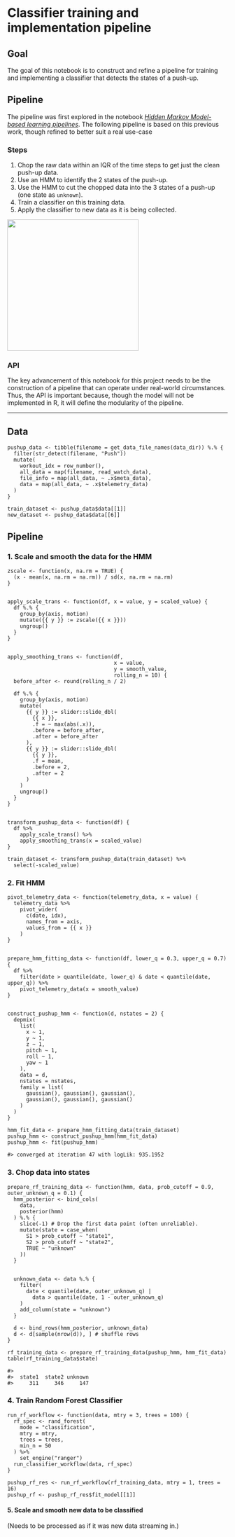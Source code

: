 Classifier training and implementation pipeline
================

Goal
----

The goal of this notebook is to construct and refine a pipeline for
training and implementing a classifier that detects the states of a
push-up.

Pipeline
--------

The pipeline was first explored in the notebook [*Hidden Markov
Model-based learning pipelines*](05_008_hmm_pipelines.md). The following
pipeline is based on this previous work, though refined to better suit a
real use-case

### Steps

1.  Chop the raw data within an IQR of the time steps to get just the
    clean push-up data.
2.  Use an HMM to identify the 2 states of the push-up.
3.  Use the HMM to cut the chopped data into the 3 states of a push-up
    (one state as `unknown`).
4.  Train a classifier on this training data.
5.  Apply the classifier to new data as it is being collected.

<img src="05_011_classifier-training-implementation-pipeline_files/pipeline-diagram.png" width="300px">

### API

The key advancement of this notebook for this project needs to be the
construction of a pipeline that can operate under real-world
circumstances. Thus, the API is important because, though the model will
not be implemented in R, it will define the modularity of the pipeline.

------------------------------------------------------------------------

Data
----

    pushup_data <- tibble(filename = get_data_file_names(data_dir)) %.% {
      filter(str_detect(filename, "Push"))
      mutate(
        workout_idx = row_number(),
        all_data = map(filename, read_watch_data),
        file_info = map(all_data, ~ .x$meta_data),
        data = map(all_data, ~ .x$telemetry_data)
      )
    }

    train_dataset <- pushup_data$data[[1]]
    new_dataset <- pushup_data$data[[6]]

Pipeline
--------

### 1. Scale and smooth the data for the HMM

    zscale <- function(x, na.rm = TRUE) {
      (x - mean(x, na.rm = na.rm)) / sd(x, na.rm = na.rm)
    }


    apply_scale_trans <- function(df, x = value, y = scaled_value) {
      df %.% {
        group_by(axis, motion)
        mutate({{ y }} := zscale({{ x }}))
        ungroup()
      }
    }


    apply_smoothing_trans <- function(df,
                                      x = value,
                                      y = smooth_value,
                                      rolling_n = 10) {
      before_after <- round(rolling_n / 2)

      df %.% {
        group_by(axis, motion)
        mutate(
          {{ y }} := slider::slide_dbl(
            {{ x }},
            .f = ~ max(abs(.x)),
            .before = before_after,
            .after = before_after
          ),
          {{ y }} := slider::slide_dbl(
            {{ y }},
            .f = mean,
            .before = 2,
            .after = 2
          )
        )
        ungroup()
      }
    }


    transform_pushup_data <- function(df) {
      df %>%
        apply_scale_trans() %>%
        apply_smoothing_trans(x = scaled_value)
    }

    train_dataset <- transform_pushup_data(train_dataset) %>%
      select(-scaled_value)

### 2. Fit HMM

    pivot_telemetry_data <- function(telemetry_data, x = value) {
      telemetry_data %>%
        pivot_wider(
          c(date, idx),
          names_from = axis,
          values_from = {{ x }}
        )
    }


    prepare_hmm_fitting_data <- function(df, lower_q = 0.3, upper_q = 0.7) {
      df %>%
        filter(date > quantile(date, lower_q) & date < quantile(date, upper_q)) %>%
        pivot_telemetry_data(x = smooth_value)
    }


    construct_pushup_hmm <- function(d, nstates = 2) {
      depmix(
        list(
          x ~ 1,
          y ~ 1,
          z ~ 1,
          pitch ~ 1,
          roll ~ 1,
          yaw ~ 1
        ),
        data = d,
        nstates = nstates,
        family = list(
          gaussian(), gaussian(), gaussian(),
          gaussian(), gaussian(), gaussian()
        )
      )
    }

    hmm_fit_data <- prepare_hmm_fitting_data(train_dataset)
    pushup_hmm <- construct_pushup_hmm(hmm_fit_data)
    pushup_hmm <- fit(pushup_hmm)

    #> converged at iteration 47 with logLik: 935.1952

### 3. Chop data into states

    prepare_rf_training_data <- function(hmm, data, prob_cutoff = 0.9, outer_unknown_q = 0.1) {
      hmm_posterior <- bind_cols(
        data,
        posterior(hmm)
      ) %.% {
        slice(-1) # Drop the first data point (often unreliable).
        mutate(state = case_when(
          S1 > prob_cutoff ~ "state1",
          S2 > prob_cutoff ~ "state2",
          TRUE ~ "unknown"
        ))
      }


      unknown_data <- data %.% {
        filter(
          date < quantile(date, outer_unknown_q) |
            data > quantile(date, 1 - outer_unknown_q)
        )
        add_column(state = "unknown")
      }

      d <- bind_rows(hmm_posterior, unknown_data)
      d <- d[sample(nrow(d)), ] # shuffle rows
    }

    rf_training_data <- prepare_rf_training_data(pushup_hmm, hmm_fit_data)
    table(rf_training_data$state)

    #> 
    #>  state1  state2 unknown 
    #>     311     346     147

### 4. Train Random Forest Classifier

    run_rf_workflow <- function(data, mtry = 3, trees = 100) {
      rf_spec <- rand_forest(
        mode = "classification",
        mtry = mtry,
        trees = trees,
        min_n = 50
      ) %>%
        set_engine("ranger")
      run_classifier_workflow(data, rf_spec)
    }

    pushup_rf_res <- run_rf_workflow(rf_training_data, mtry = 1, trees = 16)
    pushup_rf <- pushup_rf_res$fit_model[[1]]

#### 5. Scale and smooth new data to be classified

(Needs to be processed as if it was new data streaming in.)
